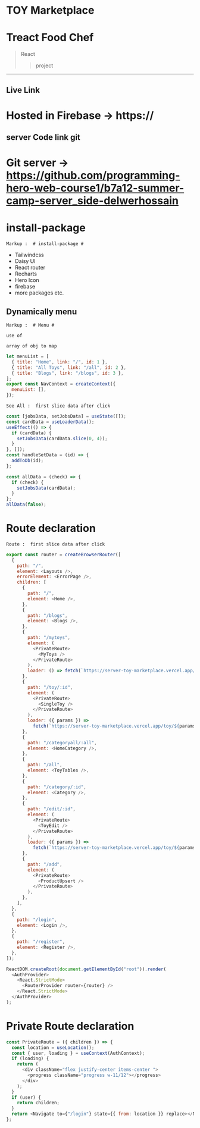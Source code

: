# TOY Marketplace

# Treact Food Chef <a name="TOP"></a>

> React
>
> > project

---

## Live Link

# Hosted in Firebase -> https://

## server Code link git 

# Git server -> https://github.com/programming-hero-web-course1/b7a12-summer-camp-server_side-delwerhossain

# install-package

    Markup :  # install-package #

- Tailwindcss
- Daisy UI
- React router
- Recharts
- Hero Icon
- firebase
- more packages etc.

## Dynamically menu

    Markup :  # Menu #

    use of

    array of obj to map

```javascript
let menuList = [
  { title: "Home", link: "/", id: 1 },
  { title: "All Toys", link: "/all", id: 2 },
  { title: "Blogs", link: "/blogs", id: 3 },
];
export const NavContext = createContext({
  menuList: [],
});
```

    See All :  first slice data after click

```javascript
const [jobsData, setJobsData] = useState([]);
const cardData = useLoaderData();
useEffect(() => {
  if (cardData) {
    setJobsData(cardData.slice(0, 4));
  }
}, []);
const handleSetData = (id) => {
  addToDb(id);
};

const allData = (check) => {
  if (check) {
    setJobsData(cardData);
  }
};
allData(false);
```

# Route declaration

    Route :  first slice data after click

```javascript
export const router = createBrowserRouter([
  {
    path: "/",
    element: <Layouts />,
    errorElement: <ErrorPage />,
    children: [
      {
        path: "/",
        element: <Home />,
      },
      {
        path: "/blogs",
        element: <Blogs />,
      },
      {
        path: "/mytoys",
        element: (
          <PrivateRoute>
            <MyToys />
          </PrivateRoute>
        ),
        loader: () => fetch(`https://server-toy-marketplace.vercel.app/toys`),
      },
      {
        path: "/toy/:id",
        element: (
          <PrivateRoute>
            <SingleToy />
          </PrivateRoute>
        ),
        loader: ({ params }) =>
          fetch(`https://server-toy-marketplace.vercel.app/toy/${params.id}`),
      },
      {
        path: "/categoryall/:all",
        element: <HomeCategory />,
      },
      {
        path: "/all",
        element: <ToyTables />,
      },
      {
        path: "/category/:id",
        element: <Category />,
      },
      {
        path: "/edit/:id",
        element: (
          <PrivateRoute>
            <ToyEdit />
          </PrivateRoute>
        ),
        loader: ({ params }) =>
          fetch(`https://server-toy-marketplace.vercel.app/toy/${params.id}`),
      },
      {
        path: "/add",
        element: (
          <PrivateRoute>
            <ProductUpsert />
          </PrivateRoute>
        ),
      },
    ],
  },
  {
    path: "/login",
    element: <Login />,
  },
  {
    path: "/register",
    element: <Register />,
  },
]);

ReactDOM.createRoot(document.getElementById("root")).render(
  <AuthProvider>
    <React.StrictMode>
      <RouterProvider router={router} />
    </React.StrictMode>
  </AuthProvider>
);
```

# Private Route declaration

```javascript
const PrivateRoute = ({ children }) => {
  const location = useLocation();
  const { user, loading } = useContext(AuthContext);
  if (loading) {
    return (
      <div className="flex justify-center items-center ">
        <progress className="progress w-11/12"></progress>
      </div>
    );
  }
  if (user) {
    return children;
  }
  return <Navigate to={"/login"} state={{ from: location }} replace></Navigate>;
};
```
